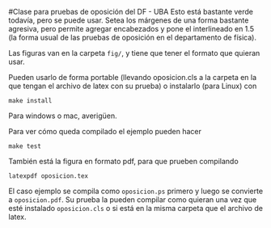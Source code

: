 #Clase para pruebas de oposición del DF - UBA
Esto está bastante verde todavía, pero se puede usar.
Setea los márgenes de una forma bastante agresiva,
pero permite agregar encabezados y pone el interlineado
en 1.5 (la forma usual de las pruebas de oposición en el
departamento de física).

Las figuras van en la carpeta `fig/`, y tiene que tener
el formato que quieran usar.

Pueden usarlo de forma portable (llevando oposicion.cls a
la carpeta en la que tengan el archivo de latex con su prueba)
o instalarlo (para Linux) con

```
make install
```

Para windows o mac, averigüen.

Para ver cómo queda compilado el ejemplo pueden hacer

```
make test
```

También está la figura en formato pdf, para que prueben compilando


```
latexpdf oposicion.tex
```

El caso ejemplo se compila como `oposicion.ps` primero y luego se convierte
a `oposicion.pdf`. Su prueba la pueden compilar como quieran una vez que esté
instalado `oposicion.cls` o si está en la misma carpeta que el archivo
de latex.
